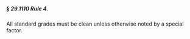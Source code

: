 ##### § 29.1110 Rule 4. #####

All standard grades must be clean unless otherwise noted by a special factor.